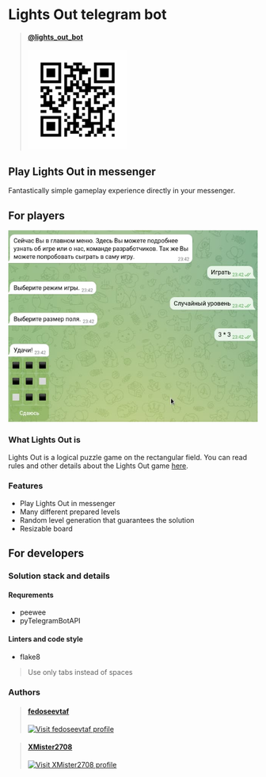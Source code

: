 # Lights Out telegram bot

> #### [@lights_out_bot](https://web.telegram.org/k/#@lights_out_bot)
>
> [<img src='misc/qr_code.png' alt='Visit fedoseevtaf profile' width=200px height=200px />](https://web.telegram.org/k/#@lights_out_bot)

## Play Lights Out in messenger

Fantastically simple gameplay experience directly in your messenger.

## For players

![game preview](misc/preview.jpg)

### What Lights Out is

Lights Out is a logical puzzle game on the rectangular field.
You can read rules and other details about the Lights Out game [here](https://en.wikipedia.org/wiki/Lights_Out_(game)).

### Features

- Play Lights Out in messenger
- Many different prepared levels
- Random level generation that guarantees the solution
- Resizable board

## For developers

### Solution stack and details

#### Requrements

- peewee
- pyTelegramBotAPI

#### Linters and code style

- flake8

> Use only tabs instead of spaces

### Authors

> #### [fedoseevtaf](https://github.com/fedoseevtaf)
>
> [<img src='https://avatars.githubusercontent.com/u/76451152' alt='Visit fedoseevtaf profile' width=100px height=100px />](https://github.com/fedoseevtaf)

> #### [XMister2708](https://github.com/XMister2708)
>
> [<img src='https://avatars.githubusercontent.com/u/104027756' alt='Visit XMister2708 profile' width=100px height=100px />](https://github.com/XMister2708)

